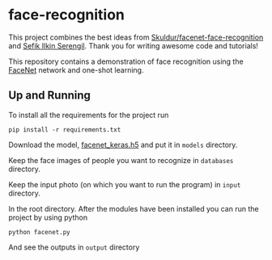 # face-recognition

This project combines the best ideas from [Skuldur/facenet-face-recognition](https://github.com/Skuldur/facenet-face-recognition) and [Sefik Ilkin Serengil](https://sefiks.com/2018/09/03/face-recognition-with-facenet-in-keras/). Thank you for writing awesome code and tutorials!

This repository contains a demonstration of face recognition using the [FaceNet](https://arxiv.org/pdf/1503.03832.pdf) network  and one-shot learning.

## Up and Running

To install all the requirements for the project run

	pip install -r requirements.txt

Download the model, [facenet_keras.h5](https://www.dropbox.com/s/xwn57bffg5xobb8/facenet_keras.h5?dl=1) and put it in `models` directory.
	
Keep the face images of people you want to recognize in `databases` directory. 

Keep the input photo (on which you want to run the program) in `input` directory.

In the root directory. After the modules have been installed you can run the project by using python

	python facenet.py
	
And see the outputs in `output` directory
